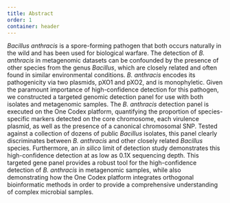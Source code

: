 ```yaml
---
title: Abstract
order: 1
container: header
---
```

_Bacillus anthracis_ is a spore-forming pathogen that both occurs naturally in the wild and has been used for biological warfare. The detection of _B. anthracis_ in metagenomic datasets can be confounded by the presence of other species from the genus _Bacillus_, which are closely related and often found in similar environmental conditions. _B. anthracis_ encodes its pathogenicity via two plasmids, pXO1 and pXO2, and is monophyletic. Given the paramount importance of high-confidence detection for this pathogen, we constructed a targeted genomic detection panel for use with both isolates and metagenomic samples. The _B. anthracis_ detection panel is executed on the One Codex platform, quantifying the proportion of species-specific markers detected on the core chromosome, each virulence plasmid, as well as the presence of a canonical chromosomal SNP. Tested against a collection of dozens of public _Bacillus_ isolates, this panel clearly discriminates between _B. anthracis_ and other closely related _Bacillus_ species. Furthermore, an _in silico_ limit of detection study demonstrates this high-confidence detection at as low as 0.1X sequencing depth. This targeted gene panel provides a robust tool for the high-confidence detection of _B. anthracis_ in metagenomic samples, while also demonstrating how the One Codex platform integrates orthogonal bioinformatic methods in order to provide a comprehensive understanding of complex microbial samples.
